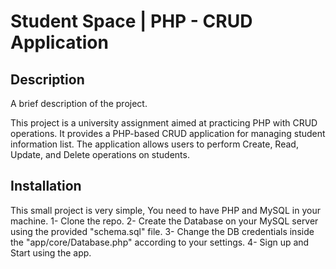 # Student Space | PHP - CRUD Application

## Description

A brief description of the project.

This project is a university assignment aimed at practicing PHP with CRUD operations. It provides a PHP-based CRUD application for managing student information list. The application allows users to perform Create, Read, Update, and Delete operations on students.

## Installation

This small project is very simple, You need to have PHP and MySQL in your machine.
1- Clone the repo.
2- Create the Database on your MySQL server using the provided "schema.sql" file.
3- Change the DB credentials inside the "app/core/Database.php" according to your settings.
4- Sign up and Start using the app.
